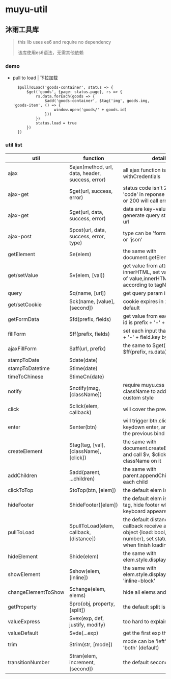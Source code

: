 muyu-util
=======
沐雨工具库
-------

> this lib uses es6 and require no dependency
>  
> 该库使用es6语法，无需其他依赖

### demo

* pull to load | 下拉加载

		$pullToLoad('goods-container', status => {
			$get('goods', {page: status.page}, rs => {
				rs.data.forEach(goods => {
					$add('goods-container', $tag('img', goods.img, 'goods-item', () => {
						window.open('goods/' + goods.id)
					}))
				})
				status.load = true
			})		
		})
 
### util list

util | function | detail
---- | --- |---
ajax | $ajax(method, url, data, header, success, error) | all ajax function is withCredentials
ajax-get | $get(url, success, error) | status code isn't 200 and 'code' in reponse json isn't 0 or 200 will call error  
ajax-get | $get(url, data, success, error) | data are key-values to generate query string after url
ajax-post | $post(url, data, success, error, type) | type can be 'form' (default) or 'json' 
getElement | $e(elem) | the same with document.getElementById()
get/setValue | $v(elem, [val]) | get value from attr of value of innerHTML, set value to attr of value,innerHTML,href,src according to tagName
query | $q(name, [url]) | get query param in url
get/setCookie | $ck(name, [value], [second]) | cookie expires in 1 day by default
getFormData | $fd(prefix, fields) | get value from each input that id is prefix + '-' + field
fillForm | $ff(prefix, fields) | set each input that id is prefix + '-' + field.key by field.value
ajaxFillForm | $aff(url, prefix) | the same to $get(url, rs => { $ff(prefix, rs.data) })
stampToDate | $date(date) |
stampToDatetime | $time(date) |
timeToChinese | $timeCn(date) |
notify | $notify(msg, [className]) | require muyu.css and use className to add your custom style
click | $click(elem, callback) | will cover the previous bind
enter | $enter(btn) | will trigger btn.click() when keydown enter, and will cover the previous bind
createElement | $tag(tag, [val], [className], [click]) | the same with document.createElement(tag) and call $v, $click or set className on it 
addChildren | $add(parent, ...children) | the same with parent.appendChild() on each child
clickToTop | $toTop(btn, [elem]) | the default elem is window
hideFooter | $hideFooter([elem]) | the default elem is the footer tag, hide footer when screen keyboard appears
pullToLoad | $pullToLoad(elem, callback, [distance]) | the default distance is 50, the callback receive an status object {load: bool, page: number}, set statu.load = true when finish loading
hideElement | $hide(elem) | the same with elem.style.display = 'none'
showElement | $show(elem, [inline]) | the same with elem.style.display = 'block' or 'inline-block'
changeElementToShow | $change(elem, elems) | hide all elems and show elem
getProperty | $pro(obj, property, [split]) | the default split is '.' 
valueExpress | $vex(exp, def, justify, modify) | too hard to explain
valueDefault | $vde(...exp) | get the first exp that is true
trim | $trim(str, [mode]) | mode can be 'left', 'right' or 'both' (default)
transitionNumber | $tran(elem, increment, [second]) | the default second is 1

